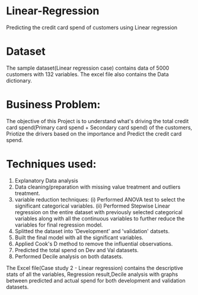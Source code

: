 # Linear-Regression
Predicting the credit card spend of customers using Linear regression

# Dataset
The sample dataset(Linear regression case) contains data of 5000 customers with 132 variables. The excel file also contains the Data dictionary.

# Business Problem:
The objective of this Project is to understand what's driving the total credit card spend(Primary card spend + Secondary card spend) of the customers, Priotize the drivers based on the importance and Predict the credit card spend.

# Techniques used:
1. Explanatory Data analysis
2. Data cleaning/preparation with missing value treatment and outliers treatment.
3. variable reduction techniques:
   (i) Performed ANOVA test to select the significant categorical variables.
   (ii) Performed Stepwise Linear regression on the entire dataset with previously selected categorical variables along with all the               continuous variables to further reduce the variables for final regression model.
4. Splitted the dataset into 'Development' and 'validation' datsets.
5. Built the final model with all the significant variables.
6. Applied Cook's D method to remove the influential observations.
7. Predicted the total spend on Dev and Val datasets.
8. Performed Decile analysis on both datasets.

The Excel file(Case study 2 - Linear regression) contains the descriptive stats of all the variables, Regression result,Decile analysis with graphs between predicted and actual spend for both development and validation datasets.

